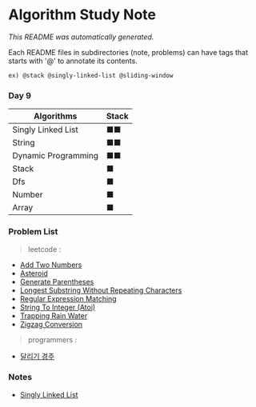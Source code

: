 
# Algorithm Study Note  

_This README was automatically generated._  

Each README files in subdirectories (note, problems) can have tags that starts with '@' to annotate its contents.  

```
ex) @stack @singly-linked-list @sliding-window  
```

### Day 9  
| Algorithms |      Stack      |
|-----------|------------------|
| Singly Linked List | ■■ |
| String | ■■ |
| Dynamic Programming | ■■ |
| Stack | ■ |
| Dfs | ■ |
| Number | ■ |
| Array | ■ |


### Problem List  
> leetcode :
  - [Add Two Numbers](https://github.com/greyfolk99/algorithm/tree/main/problems/leetcode/Add%20Two%20Numbers)
  - [Asteroid](https://github.com/greyfolk99/algorithm/tree/main/problems/leetcode/Asteroid)
  - [Generate Parentheses](https://github.com/greyfolk99/algorithm/tree/main/problems/leetcode/Generate%20Parentheses)
  - [Longest Substring Without Repeating Characters](https://github.com/greyfolk99/algorithm/tree/main/problems/leetcode/Longest%20Substring%20Without%20Repeating%20Characters)
  - [Regular Expression Matching](https://github.com/greyfolk99/algorithm/tree/main/problems/leetcode/Regular%20Expression%20Matching)
  - [String To Integer (Atoi)](https://github.com/greyfolk99/algorithm/tree/main/problems/leetcode/String%20to%20Integer%20(atoi))
  - [Trapping Rain Water](https://github.com/greyfolk99/algorithm/tree/main/problems/leetcode/Trapping%20Rain%20Water)
  - [Zigzag Conversion](https://github.com/greyfolk99/algorithm/tree/main/problems/leetcode/Zigzag%20Conversion)
  > programmers :
  - [달리기 경주](https://github.com/greyfolk99/algorithm/tree/main/problems/programmers/달리기%20경주)
  


### Notes
- [Singly Linked List](https://github.com/greyfolk99/algorithm/tree/main/notes/Singly%20Linked%20List)

